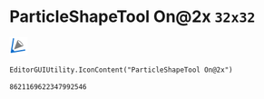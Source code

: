 # ParticleShapeTool On@2x `32x32`
<img src="/img/ParticleShapeTool%20On@2x.png" width=32 height=32>

``` CSharp
EditorGUIUtility.IconContent("ParticleShapeTool On@2x")
```
```
8621169622347992546
```
